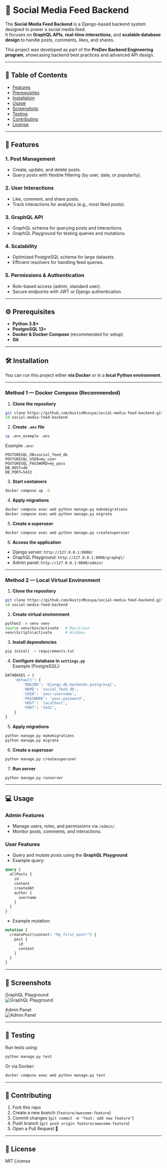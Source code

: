 # 📲 Social Media Feed Backend

The **Social Media Feed Backend** is a Django-based backend system designed to power a social media feed.  
It focuses on **GraphQL APIs**, **real-time interactions**, and **scalable database design** to handle posts, comments, likes, and shares.

This project was developed as part of the **ProDev Backend Engineering program**, showcasing backend best practices and advanced API design.

---

## 📑 Table of Contents

- [Features](#features)
- [Prerequisites](#prerequisites)
- [Installation](#installation)
- [Usage](#usage)
- [Screenshots](#screenshots)
- [Testing](#testing)
- [Contributing](#contributing)
- [License](#license)

---

## 🚀 Features

### 1. **Post Management**

- Create, update, and delete posts.
- Query posts with flexible filtering (by user, date, or popularity).

### 2. **User Interactions**

- Like, comment, and share posts.
- Track interactions for analytics (e.g., most liked posts).

### 3. **GraphQL API**

- GraphQL schema for querying posts and interactions.
- GraphQL Playground for testing queries and mutations.

### 4. **Scalability**

- Optimized PostgreSQL schema for large datasets.
- Efficient resolvers for handling feed queries.

### 5. **Permissions & Authentication**

- Role-based access (admin, standard user).
- Secure endpoints with JWT or Django authentication.

---

## ⚙️ Prerequisites

- **Python 3.8+**
- **PostgreSQL 13+**
- **Docker & Docker Compose** (recommended for setup)
- **Git**

---

## 🛠 Installation

You can run this project either **via Docker** or in a **local Python environment**.

---

### **Method 1 — Docker Compose (Recommended)**

1. **Clone the repository**

```bash
git clone https://github.com/AustinMusuya/social-media-feed-backend.git
cd social-media-feed-backend
```

2. **Create `.env` file**

```bash
cp .env_example .env
```

Example `.env`:

```env
POSTGRESQL_DB=social_feed_db
POSTGRESQL_USER=my_user
POSTGRESQL_PASSWORD=my_pass
DB_HOST=db
DB_PORT=5432
```

3. **Start containers**

```bash
docker compose up -d
```

4. **Apply migrations**

```bash
docker compose exec web python manage.py makemigrations
docker compose exec web python manage.py migrate
```

5. **Create a superuser**

```bash
docker compose exec web python manage.py createsuperuser
```

6. **Access the application**

- Django server: `http://127.0.0.1:8000/`
- GraphQL Playground: `http://127.0.0.1:8000/graphql/`
- Admin panel: `http://127.0.0.1:8000/admin/`

---

### **Method 2 — Local Virtual Environment**

1. **Clone the repository**

```bash
git clone https://github.com/AustinMusuya/social-media-feed-backend.git
cd social-media-feed-backend
```

2. **Create virtual environment**

```bash
python3 -m venv venv
source venv/bin/activate   # Mac/Linux
venv\Scripts\activate      # Windows
```

3. **Install dependencies**

```bash
pip install -r requirements.txt
```

4. **Configure database in `settings.py`**  
   Example (PostgreSQL):

```python
DATABASES = {
    'default': {
        'ENGINE': 'django.db.backends.postgresql',
        'NAME': 'social_feed_db',
        'USER': 'your-username',
        'PASSWORD': 'your-password',
        'HOST': 'localhost',
        'PORT': '5432',
    }
}
```

5. **Apply migrations**

```bash
python manage.py makemigrations
python manage.py migrate
```

6. **Create a superuser**

```bash
python manage.py createsuperuser
```

7. **Run server**

```bash
python manage.py runserver
```

---

## 💻 Usage

### Admin Features

- Manage users, roles, and permissions via `/admin/`.
- Monitor posts, comments, and interactions.

### User Features

- Query and mutate posts using the **GraphQL Playground**.
- Example query:

```graphql
query {
  allPosts {
    id
    content
    createdAt
    author {
      username
    }
  }
}
```

- Example mutation:

```graphql
mutation {
  createPost(content: "My first post!") {
    post {
      id
      content
    }
  }
}
```

---

## 📸 Screenshots

GraphQL Playground:  
![GraphQL Playground](assets/graphql_playground.png)

Admin Panel:  
![Admin Panel](assets/admin_panel.png)

---

## 🧪 Testing

Run tests using:

```bash
python manage.py test
```

Or via Docker:

```bash
docker compose exec web python manage.py test
```

---

## 🤝 Contributing

1. Fork this repo
2. Create a new branch (`feature/awesome-feature`)
3. Commit changes (`git commit -m "feat: add new feature"`)
4. Push branch (`git push origin feature/awesome-feature`)
5. Open a Pull Request 🎉

---

## 📜 License

MIT License
